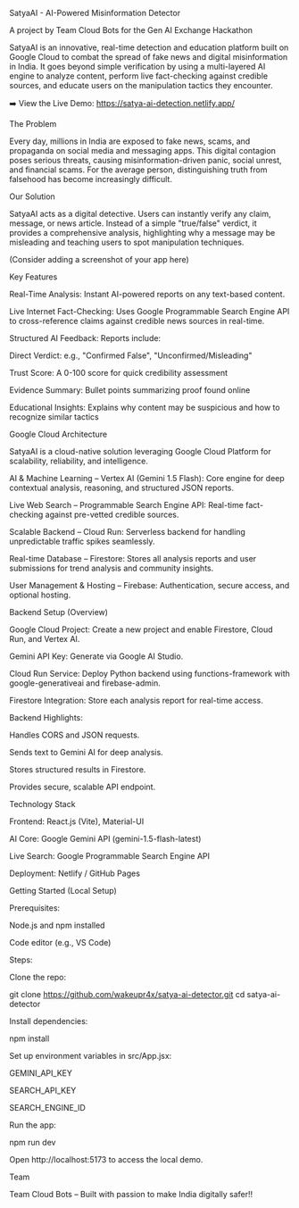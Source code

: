 SatyaAI - AI-Powered Misinformation Detector

A project by Team Cloud Bots for the Gen AI Exchange Hackathon

SatyaAI is an innovative, real-time detection and education platform built on Google Cloud to combat the spread of fake news and digital misinformation in India. It goes beyond simple verification by using a multi-layered AI engine to analyze content, perform live fact-checking against credible sources, and educate users on the manipulation tactics they encounter.

➡️ View the Live Demo: https://satya-ai-detection.netlify.app/

The Problem

Every day, millions in India are exposed to fake news, scams, and propaganda on social media and messaging apps. This digital contagion poses serious threats, causing misinformation-driven panic, social unrest, and financial scams. For the average person, distinguishing truth from falsehood has become increasingly difficult.

Our Solution

SatyaAI acts as a digital detective. Users can instantly verify any claim, message, or news article. Instead of a simple "true/false" verdict, it provides a comprehensive analysis, highlighting why a message may be misleading and teaching users to spot manipulation techniques.

(Consider adding a screenshot of your app here)

Key Features

Real-Time Analysis: Instant AI-powered reports on any text-based content.

Live Internet Fact-Checking: Uses Google Programmable Search Engine API to cross-reference claims against credible news sources in real-time.

Structured AI Feedback: Reports include:

Direct Verdict: e.g., "Confirmed False", "Unconfirmed/Misleading"

Trust Score: A 0-100 score for quick credibility assessment

Evidence Summary: Bullet points summarizing proof found online

Educational Insights: Explains why content may be suspicious and how to recognize similar tactics

Google Cloud Architecture

SatyaAI is a cloud-native solution leveraging Google Cloud Platform for scalability, reliability, and intelligence.

AI & Machine Learning – Vertex AI (Gemini 1.5 Flash): Core engine for deep contextual analysis, reasoning, and structured JSON reports.

Live Web Search – Programmable Search Engine API: Real-time fact-checking against pre-vetted credible sources.

Scalable Backend – Cloud Run: Serverless backend for handling unpredictable traffic spikes seamlessly.

Real-time Database – Firestore: Stores all analysis reports and user submissions for trend analysis and community insights.

User Management & Hosting – Firebase: Authentication, secure access, and optional hosting.

Backend Setup (Overview)

Google Cloud Project: Create a new project and enable Firestore, Cloud Run, and Vertex AI.

Gemini API Key: Generate via Google AI Studio.

Cloud Run Service: Deploy Python backend using functions-framework with google-generativeai and firebase-admin.

Firestore Integration: Store each analysis report for real-time access.

Backend Highlights:

Handles CORS and JSON requests.

Sends text to Gemini AI for deep analysis.

Stores structured results in Firestore.

Provides secure, scalable API endpoint.

Technology Stack

Frontend: React.js (Vite), Material-UI

AI Core: Google Gemini API (gemini-1.5-flash-latest)

Live Search: Google Programmable Search Engine API

Deployment: Netlify / GitHub Pages

Getting Started (Local Setup)

Prerequisites:

Node.js and npm installed

Code editor (e.g., VS Code)

Steps:

Clone the repo:

git clone https://github.com/wakeupr4x/satya-ai-detector.git
cd satya-ai-detector


Install dependencies:

npm install


Set up environment variables in src/App.jsx:

GEMINI_API_KEY

SEARCH_API_KEY

SEARCH_ENGINE_ID

Run the app:

npm run dev


Open http://localhost:5173
 to access the local demo.

Team

Team Cloud Bots – Built with passion to make India digitally safer!!
